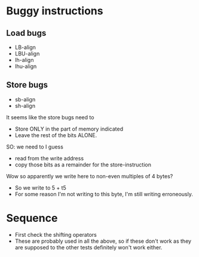 # Buggy instructions
## Load bugs
- LB-align
- LBU-align
- lh-align
- lhu-align

## Store bugs
- sb-align
- sh-align

It seems like the store bugs need to 
- Store ONLY in the part of memory indicated
- Leave the rest of the bits ALONE.

SO: we need to I guess 
- read from the write address
- copy those bits as a remainder for the store-instruction

Wow so apparently we write here to non-even multiples of 4 bytes?
- So we write to 5 + t5
- For some reason I'm not writing to this byte, I'm still writing erroneously.

# Sequence
- First check the shifting operators
- These are probably used in all the above, so if these don't work as they are supposed to the other tests definitely won't work either.